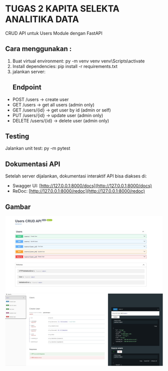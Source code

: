 # TUGAS 2 KAPITA SELEKTA ANALITIKA DATA
CRUD API untuk Users Module dengan FastAPI

## Cara menggunakan :
 1. Buat virtual environment:
    py -m venv venv
    venv\Scripts\activate
 2. Install dependencies:
    pip install -r requirements.txt
 3. jalankan server:
    ## Endpoint
- POST /users → create user
- GET /users → get all users (admin only)
- GET /users/{id} → get user by id (admin or self)
- PUT /users/{id} → update user (admin only)
- DELETE /users/{id} → delete user (admin only)

## Testing
Jalankan unit test: 
py -m pytest
    
## Dokumentasi API

Setelah server dijalankan, dokumentasi interaktif API bisa diakses di:

- Swagger UI: [http://127.0.0.1:8000/docs](http://127.0.0.1:8000/docs)
- ReDoc: [http://127.0.0.1:8000/redoc](http://127.0.0.1:8000/redoc)

## Gambar
![Swagger UI](images/users%20crud%20api.jpg)
![ReDoc](images/users%20crud%20api2.jpg)



